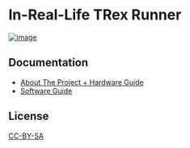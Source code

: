 # In-Real-Life TRex Runner

[![image](https://user-images.githubusercontent.com/892318/43553590-5a0f1022-95f8-11e8-9988-22bcbf503b95.png)](https://www.youtube.com/watch?v=2SFjMK86t9Y)

## Documentation

- [About The Project + Hardware Guide](https://medium.com/@urish/i-saw-a-dinosaur-or-how-i-built-a-real-life-version-of-chrome-t-rex-game-92175f6cad2c)
- [Software Guide](https://www.javascriptjanuary.com/blog/irl-offline-t-rex-game-powered-by-javascript)

## License

[CC-BY-SA](https://creativecommons.org/licenses/by-sa/4.0/)
